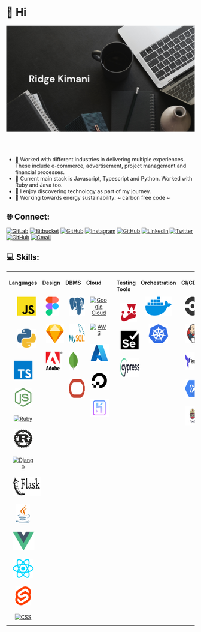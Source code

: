 # 👋 Hi

![](https://github.com/ridge-kimani/ridge-kimani/blob/main/banner.png)


<br></br>
- 👀 Worked with different industries in delivering multiple experiences. These include e-commerce, advertisement,
project management and financial processes.
- 🌱 Current main stack is Javascript, Typescript and Python. Worked with Ruby and Java too.
- 💞️ I enjoy discovering technology as part of my journey.
- 💬 Working towards energy sustainability: ~ carbon free code ~


## 🌐 Connect:
[![GitLab](https://img.shields.io/badge/gitlab-%23181717.svg?style=for-the-badge&logo=gitlab&logoColor=white)](https://gitlab.com/ridgekimani)
[![Bitbucket](https://img.shields.io/badge/bitbucket-%230047B3.svg?style=for-the-badge&logo=bitbucket&logoColor=white)](https://bitbucket.org/ridgekimani)
[![GitHub](https://img.shields.io/badge/rnkimani-%23121011.svg?style=for-the-badge&logo=github&logoColor=white)](https://github.com/rnkimani)
[![Instagram](https://img.shields.io/badge/Instagram-%23E4405F.svg?style=for-the-badge&logo=Instagram&logoColor=white)](https://instagram.com/hapibictide)
[![GitHub](https://img.shields.io/badge/fristellar-%23121011.svg?style=for-the-badge&logo=github&logoColor=white)](https://github.com/fristellar)
[![LinkedIn](https://img.shields.io/badge/linkedin-%230077B5.svg?style=for-the-badge&logo=linkedin&logoColor=white)](https://linkedin.com/in/ridge-kimani)
[![Twitter](https://img.shields.io/badge/Twitter-%231DA1F2.svg?style=for-the-badge&logo=Twitter&logoColor=white)](https://www.twitter.com/kimani_ridge)
[![GitHub](https://img.shields.io/badge/ridgekimani-%23121011.svg?style=for-the-badge&logo=github&logoColor=white)](https://github.com/ridgekimani)
[![Gmail](https://img.shields.io/badge/Gmail-D14836?style=for-the-badge&logo=gmail&logoColor=white)](mailto:ridgekimani@gmail.com)

## 💻 Skills:
<table>
<tr>
<td valign="top" width="12.5%">

#### Languages
<div align="center">
<div style="margin: 12px">
    <a href="https://www.javascript.com/" target="_blank"><img style="margin: 10px" src="https://github.com/ridge-kimani/ridge-kimani/blob/main/logos/js.svg" alt="Javascript" height="50" /></a>
</div>
<div style="margin: 12px">
    <a href="https://www.python.org/" target="_blank"><img style="margin: 10px" src="https://github.com/ridge-kimani/ridge-kimani/blob/main/logos/python.svg" alt="Python" height="50" /></a>
</div>
<div class="margin: 12px">
    <a href="https://www.typescriptlang.org/" target="_blank"><img style="margin: 10px" src="https://github.com/ridge-kimani/ridge-kimani/blob/main/logos/ts.svg" alt="Typescript" height="50" /></a>
</div>
<div class="margin: 12px">
    <a href="https://www.nodejs.org/" target="_blank"><img style="margin: 10px" src="https://github.com/ridge-kimani/ridge-kimani/blob/main/logos/node.svg" alt="Node" height="50" /></a>
</div>
<div class="margin: 12px">
    <a href="https://www.ruby-lang.org/" target="_blank"><img style="margin: 10px" src="https://github.com/ridge-kimani/ridge-kimani/blob/main/logos/ruby.svg" alt="Ruby" height="50" /></a>
</div>
<div class="margin: 12px">
    <a href="https://www.rust-lang.org/" target="_blank"><img style="margin: 10px" src="https://github.com/ridge-kimani/ridge-kimani/blob/main/logos/rust.svg" alt="Rust" height="50" /></a>
</div>
<div class="margin: 12px">
    <a href="https://www.djangoproject.com/" target="_blank"><img style="margin: 10px" src="https://github.com/ridge-kimani/ridge-kimani/blob/main/logos/django.svg" alt="Django" height="50" /></a>
</div>
<div class="margin: 12px">
    <a href="https://www.flaskpalletsprojects.com/" target="_blank"><img style="margin: 10px" src="https://github.com/ridge-kimani/ridge-kimani/blob/main/logos/flask.svg" alt="Flask" height="50" /></a>
</div>
<div class="margin: 12px">
    <a href="https://www.java.com/" target="_blank"><img style="margin: 10px" src="https://github.com/ridge-kimani/ridge-kimani/blob/main/logos/java.svg" alt="Java" height="50" /></a>
</div>
<div class="margin: 12px">
    <a href="https://www.vuejs.org/" target="_blank"><img style="margin: 10px" src="https://github.com/ridge-kimani/ridge-kimani/blob/main/logos/vue.svg" alt="Vue" height="50" /></a>
</div>
<div class="margin: 12px">
    <a href="https://www.react.dev/" target="_blank"><img style="margin: 10px" src="https://github.com/ridge-kimani/ridge-kimani/blob/main/logos/react.svg" alt="React" height="50" /></a>
</div>
<div class="margin: 12px">
    <a href="https://www.svelte.dev/" target="_blank"><img style="margin: 10px" src="https://github.com/ridge-kimani/ridge-kimani/blob/main/logos/svelte.svg" alt="Svelte" height="50" /></a>
</div>
<div class="margin: 12px">
    <a href="https://www.svelte.dev/" target="_blank"><img style="margin: 10px" src="https://github.com/ridge-kimani/ridge-kimani/blob/main/logos/css.svg" alt="CSS" height="50" /></a>
</div>

</div>

</td>

<td valign="top" width="12.5%">

#### Design  
<div align="center">
<div class="margin: 12px">
    <a href="https://www.figma.com/" target="_blank"><img style="margin: 10px" src="https://github.com/ridge-kimani/ridge-kimani/blob/main/logos/figma.svg" alt="Figma" height="50" /></a>
</div>
<div class="margin: 12px">
    <a href="https://www.sketch.com/" target="_blank"><img style="margin: 10px" src="https://github.com/ridge-kimani/ridge-kimani/blob/main/logos/sketch.svg" alt="Sketch" height="50" /></a>
</div>
<div class="margin: 12px">
    <a href="https://www.adobe.com/" target="_blank"><img style="margin: 10px" src="https://github.com/ridge-kimani/ridge-kimani/blob/main/logos/adobe.svg" alt="Adobe" height="50" /></a>
</div>

</div>

</td>

<td valign="top" width="12.5%">

#### DBMS
<div align="center">  
<div class="margin: 12px">
    <a href="https://www.postgresql.org/" target="_blank"><img style="margin: 10px" src="https://github.com/ridge-kimani/ridge-kimani/blob/main/logos/postgresql.svg" alt="Postgresql" height="50" /></a>
</div>
<div class="margin: 12px">
    <a href="https://www.mysql.com/" target="_blank"><img style="margin: 10px" src="https://github.com/ridge-kimani/ridge-kimani/blob/main/logos/mysql.svg" alt="MySql" height="50" /></a>
</div>
<div class="margin: 12px">
    <a href="https://www.mongodb.com/" target="_blank"><img style="margin: 10px" src="https://github.com/ridge-kimani/ridge-kimani/blob/main/logos/mongodb.svg" alt="MongoDB" height="50" /></a>
</div>
<div class="margin: 12px">
    <a href="https://www.oracle.com/" target="_blank"><img style="margin: 10px" src="https://github.com/ridge-kimani/ridge-kimani/blob/main/logos/oracle.svg" alt="Oracle" height="50" /></a>
</div>
</div>

</td>

<td valign="top" width="12.5%">

#### Cloud
<div align="center">  
<div class="margin: 12px">
    <a href="https://cloud.google.com" target="_blank"><img style="margin: 10px" src="https://github.com/ridge-kimani/ridge-kimani/blob/main/logos/google-cloud.svg" alt="Google Cloud" height="50" /></a>
</div>
<div class="margin: 12px">
    <a href="https://aws.amazon.com/" target="_blank"><img style="margin: 10px" src="https://github.com/ridge-kimani/ridge-kimani/blob/main/logos/aws.svg" alt="AWS" height="50" /></a>
</div>
<div class="margin: 12px">
    <a href="https://azure.microsoft.com/" target="_blank"><img style="margin: 10px" src="https://github.com/ridge-kimani/ridge-kimani/blob/main/logos/azure.svg" alt="Azure" height="50" /></a>
</div>
<div class="margin: 12px">
    <a href="https://www.digitalocean.com/" target="_blank"><img style="margin: 10px" src="https://github.com/ridge-kimani/ridge-kimani/blob/main/logos/digital-ocean.svg" alt="Digital Ocean" height="50" /></a>
</div>
<div class="margin: 12px">
    <a href="https://www.heroku.com" target="_blank"><img style="margin: 10px" src="https://github.com/ridge-kimani/ridge-kimani/blob/main/logos/heroku.svg" alt="Heroku" height="50" /></a>
</div>
</div>

</td>

<td valign="top" width="12.5%">

#### Testing Tools
<div align="center">  
<div class="margin: 12px">
    <a href="https://www.jestjs.io/" target="_blank"><img style="margin: 10px" src="https://github.com/ridge-kimani/ridge-kimani/blob/main/logos/jest-js.svg" alt="Jest" height="50" /></a>
</div>
<div class="margin: 12px">
    <a href="https://www.selenium.dev/" target="_blank"><img style="margin: 10px" src="https://github.com/ridge-kimani/ridge-kimani/blob/main/logos/selenium.svg" alt="Selenium" height="50" /></a>
</div>
<div class="margin: 12px">
    <a href="https://www.cypress.io/" target="_blank"><img style="margin: 10px" src="https://github.com/ridge-kimani/ridge-kimani/blob/main/logos/cypress.svg" alt="Cypress" height="50" /></a>
</div>

</div>

</td>

<td valign="top" width="12.5%">

#### Orchestration
<div align="center">  
<div class="margin: 12px">
    <a href="https://www.docker.com/" target="_blank"><img style="margin: 10px" src="https://github.com/ridge-kimani/ridge-kimani/blob/main/logos/docker.svg" alt="Docker" height="50" /></a>
</div>
<div class="margin: 12px">
    <a href="https://www.kubernetes.io/" target="_blank"><img style="margin: 10px" src="https://github.com/ridge-kimani/ridge-kimani/blob/main/logos/kubernetes.svg" alt="Kubernetes" height="50" /></a>
</div>
</div>

</td>

<td valign="top" width="12.5%">

#### CI/CD
<div align="center">
<div class="margin: 12px">
    <a href="https://www.circleci.com" target="_blank"><img style="margin: 10px" src="https://github.com/ridge-kimani/ridge-kimani/blob/main/logos/circleci.svg" alt="Circle CI" height="50" /></a>
</div>
<div class="margin: 12px">
    <a href="https://www.jenkins.com" target="_blank"><img style="margin: 10px" src="https://github.com/ridge-kimani/ridge-kimani/blob/main/logos/jenkins.svg" alt="Jenkins" height="50" /></a>
</div>
<div class="margin: 12px">
    <a href="https://www.terraform.io/" target="_blank"><img style="margin: 10px" src="https://github.com/ridge-kimani/ridge-kimani/blob/main/logos/terraform.svg" alt="Terraform" height="50" /></a>
</div>
<div class="margin: 12px">
    <a href="https://cloud.google.com/run" target="_blank"><img style="margin: 10px" src="https://github.com/ridge-kimani/ridge-kimani/blob/main/logos/google-cloud-run.svg" alt="Cloud Run" height="50" /></a>
</div>
<div class="margin: 12px">
    <a href="https://www.travis-ci.com/" target="_blank"><img style="margin: 10px" src="https://github.com/ridge-kimani/ridge-kimani/blob/main/logos/travis-ci.svg" alt="Travis CI" height="50" /></a>
</div>
</div>

</td>

<td valign="top" width="12.5%">

#### API
<div align="center">
<div class="margin: 12px">
    <a href="https://en.wikipedia.org/wiki/API" target="_blank"><img style="margin: 10px" src="https://github.com/ridge-kimani/ridge-kimani/blob/main/logos/api.svg" alt="REST" height="50" /></a>
</div>
<div class="margin: 12px">
    <a href="https://en.wikipedia.org/wiki/SOAP" target="_blank"><img style="margin: 10px" src="https://github.com/ridge-kimani/ridge-kimani/blob/main/logos/soap.svg" alt="SOAP" height="50" /></a>
</div>
<div class="margin: 12px">
    <a href="https://www.graphql.org" target="_blank"><img style="margin: 10px" src="https://github.com/ridge-kimani/ridge-kimani/blob/main/logos/graphql.svg" alt="GraphQL" height="50" /></a>
</div>
</div>

</td>

<td valign="top" width="12.5%">

#### Productivity
<div align="center">
<div class="margin: 12px">
    <a href="https://www.asana.com/" target="_blank"><img style="margin: 10px" src="https://github.com/ridge-kimani/ridge-kimani/blob/main/logos/asana.svg" alt="ASANA" height="50" /></a>
</div>
<div class="margin: 12px">
    <a href="https://www.atlassian.com/software/jira" target="_blank"><img style="margin: 10px" src="https://github.com/ridge-kimani/ridge-kimani/blob/main/logos/jira.svg" alt="JIRA" height="50" /></a>
</div>
<div class="margin: 12px">
    <a href="https://www.github.com" target="_blank"><img style="margin: 10px" src="https://github.com/ridge-kimani/ridge-kimani/blob/main/logos/github.svg" alt="Github" height="50" /></a>
</div>
<div class="margin: 12px">
    <a href="https://www.gitlab.com/" target="_blank"><img style="margin: 10px" src="https://github.com/ridge-kimani/ridge-kimani/blob/main/logos/gitlab.svg" alt="Gitlab" height="50" /></a>
</div>
<div class="margin: 12px">
    <a href="https://www.bitbucket.org/" target="_blank"><img style="margin: 10px" src="https://github.com/ridge-kimani/ridge-kimani/blob/main/logos/bitbucket.svg" alt="Bitbucket" height="50" /></a>
</div>
<div class="margin: 12px">
    <a href="https://www.kubernetes.io" target="_blank"><img style="margin: 10px" src="https://github.com/ridge-kimani/ridge-kimani/blob/main/logos/kubernetes.svg" alt="Kubernetes" height="50" /></a>
</div>

</div>

</td>

</tr>
</table>  

<br/>  

